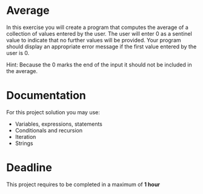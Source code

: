 # Average

In this exercise you will create a program that computes the average of a collection of values entered by the user. 
The user will enter 0 as a sentinel value to indicate that no further values will be provided. 
Your program should display an appropriate error message if the first value entered by the user is 0.

Hint: Because the 0 marks the end of the input it should not be included in the average.


# Documentation

For this project solution you may use:

- Variables, expressions, statements
- Conditionals and recursion
- Iteration
- Strings

# Deadline

This project requires to be completed in a maximum of **1 hour**

